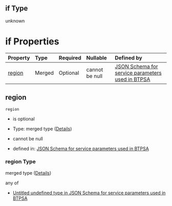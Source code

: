 ## if Type

unknown

# if Properties

| Property          | Type   | Required | Nullable       | Defined by                                                                                                                                     |
| :---------------- | :----- | :------- | :------------- | :--------------------------------------------------------------------------------------------------------------------------------------------- |
| [region](#region) | Merged | Optional | cannot be null | [JSON Schema for service parameters used in BTPSA](btpsa-parameters-allof-1-if-properties-region.md "undefined#/allOf/1/if/properties/region") |

## region



`region`

*   is optional

*   Type: merged type ([Details](btpsa-parameters-allof-1-if-properties-region.md))

*   cannot be null

*   defined in: [JSON Schema for service parameters used in BTPSA](btpsa-parameters-allof-1-if-properties-region.md "undefined#/allOf/1/if/properties/region")

### region Type

merged type ([Details](btpsa-parameters-allof-1-if-properties-region.md))

any of

*   [Untitled undefined type in JSON Schema for service parameters used in BTPSA](btpsa-parameters-allof-1-if-properties-region-anyof-0.md "check type definition")
